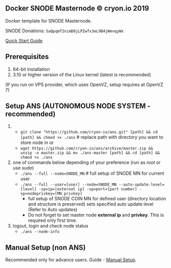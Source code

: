 ## Docker SNODE Masternode © cryon.io 2019

Docker template for SNODE Masternode.


SNODE Donations: `SaQpqmT2nimD8jLPZwfx3eL9B4jWmvqyWx`

[Quick Start Guide](https://github.com/cryon-io/docker-snode-mn/wiki/Quickstart---ANS)

## Prerequisites 

1. 64-bit installation
2. 3.10 or higher version of the Linux kernel (latest is recommended)

(If you run on VPS provider, which uses OpenVZ, setup requires at OpenVZ 7)

## Setup ANS (AUTONOMOUS NODE SYSTEM - recommended)

1. - `git clone "https://github.com/cryon-io/ans.git" [path] && cd [path] && chmod +x ./ans` # replace path with directory you want to store node in
   or 
   - `wget https://github.com/cryon-io/ans/archive/master.zip && unzip -o master.zip && mv ./ans-master [path] && cd [path] && chmod +x ./ans`
2. one of commands below depending of your preference (run as *root* or use *sudo*)
    - `./ans --full --node=SNODE_MN` # full setup of SNODE MN for current user
    - `./ans --full --user=[user] --node=SNODE_MN --auto-update-level=[level] -sp=ip=[external ip] -sp=port=[port number] -sp=nodeprivkey=[MN privkey]` 
        * full setup of SNODE COIN MN for defined user (directory location and structure is preserved) sets specified auto update level (Refer to Auto updates)
        * Do not forget to set master node **external ip** and **privkey**. This is required only first time.
3.  logout, login and check node status
    - `./ans --node-info`

## Manual Setup (non ANS)

Recommended only for advance users. Guide - [Manual Setup](https://github.com/cryon-io/docker-snode-mn/wiki/Manual-Setup).
